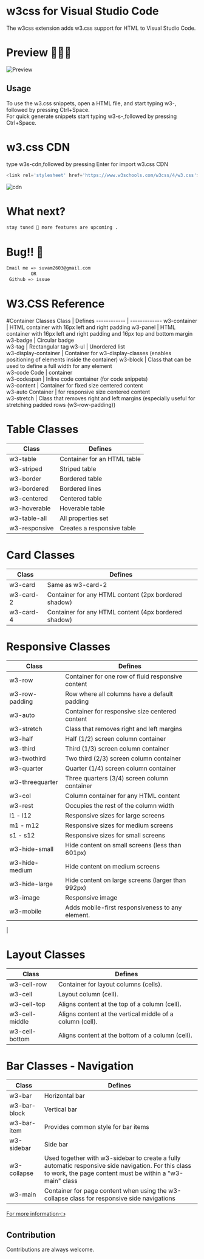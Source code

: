 # w3css for Visual Studio Code
The w3css extension adds w3.css support for HTML to Visual Studio Code.

# Preview 🕵🏽‍♂️
![Preview](https://github.com/suvamrox/vscode-w3.css-plugin/blob/master/image/preview.gif)
## Usage
To use the w3.css snippets, open a HTML file, and start typing w3-, followed by pressing Ctrl+Space.<br>
For quick generate snippets start typing w3-s-,followed by pressing Ctrl+Space.

# w3.css CDN
type w3s-cdn,followed by pressing Enter for import w3.css CDN 
```javascript
<link rel='stylesheet' href='https://www.w3schools.com/w3css/4/w3.css'>
```
![cdn](https://github.com/suvamrox/vscode-w3.css-plugin/blob/master/image/cdn.gif)

# What next?
```bash
stay tuned 🎃 more features are upcoming .
```
# Bug!! 👾 
```bash
Email me => suvam2603@gmail.com 
         OR
 Github => issue
```

# W3.CSS Reference 
#Container Classes
Class | Defines
------------ | -------------
w3-container |	HTML container with 16px left and right padding	
w3-panel |	HTML container with 16px left and right padding and 16px top and bottom margin	
w3-badge |	Circular badge	
w3-tag |	Rectangular tag	
w3-ul |	Unordered list	
w3-display-container |	Container for w3-display-classes (enables positioning of elements inside the container)	
w3-block |	Class that can be used to define a full width for any element	
w3-code	Code | container	
w3-codespan |	Inline code container (for code snippets)	
w3-content |	Container for fixed size centered content	
w3-auto	Container | for responsive size centered content	
w3-stretch |	Class that removes right and left margins (especially useful for stretching padded rows (w3-row-padding))

# Table Classes
Class | Defines
------------ | -------------
w3-table |	Container for an HTML table	
w3-striped |	Striped table	
w3-border |	Bordered table	
w3-bordered |	Bordered lines	
w3-centered	 |Centered table	
w3-hoverable |	Hoverable table	
w3-table-all |	All properties set
w3-responsive |	Creates a responsive table

# Card Classes
Class | Defines
------------ | -------------
w3-card  |	Same as w3-card-2	
w3-card-2 |	Container for any HTML content (2px bordered shadow)	
w3-card-4 |	Container for any HTML content (4px bordered shadow)

# Responsive Classes
Class | Defines
------------ | -------------
w3-row | 	Container for one row of fluid responsive content	
w3-row-padding |	Row where all columns have a default padding	
w3-auto |	Container for responsive size centered content	
w3-stretch |	Class that removes right and left margins	
w3-half |	Half (1/2) screen column container	
w3-third |	Third (1/3) screen column container	
w3-twothird	 |Two third (2/3) screen column container	
w3-quarter |	Quarter (1/4) screen column container	
w3-threequarter |	Three quarters (3/4) screen column container	
w3-col |	Column container for any HTML content	
w3-rest |	Occupies the rest of the column width		 	 
l1 - l12 |	Responsive sizes for large screens	
m1 - m12 |	Responsive sizes for medium screens	
s1 - s12 |	Responsive sizes for small screens	 	 	
w3-hide-small |	Hide content on small screens (less than 601px)	
w3-hide-medium |	Hide content on medium screens	
w3-hide-large |	Hide content on large screens (larger than 992px)		 	
w3-image |	Responsive image		
w3-mobile |	Adds mobile-first responsiveness to any element.
 |

# Layout Classes
Class | Defines
------------ | -------------	
w3-cell-row  |	Container for layout columns (cells).	
w3-cell |	Layout column (cell).	
w3-cell-top	 |Aligns content at the top of a column (cell).	
w3-cell-middle |	Aligns content at the vertical middle of a column (cell).	
w3-cell-bottom |	Aligns content at the bottom of a column (cell).

# Bar Classes - Navigation
Class | Defines
------------ | -------------	
w3-bar |	Horizontal bar	
w3-bar-block |	Vertical bar	
w3-bar-item |	Provides common style for bar items	
w3-sidebar |	Side bar
w3-collapse |	Used together with w3-sidebar to create a fully automatic responsive side navigation. For this class to work, the page content must be within a "w3-main" class	
w3-main |	Container for page content when using the w3-collapse class for responsive side navigations

[ For more information👈](https://www.w3schools.com/w3css/w3css_references.asp)

## Contribution
Contributions are always welcome.
